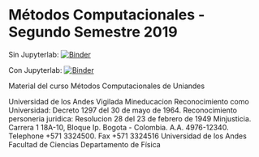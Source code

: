 # Métodos Computacionales - Segundo Semestre 2019


Sin Jupyterlab: [![Binder](https://mybinder.org/badge.svg)](https://mybinder.org/v2/gh/ComputoCienciasUniandes/FISI2028-201920/master)

Con Jupyterlab: [![Binder](https://mybinder.org/badge.svg)](https://mybinder.org/v2/gh/ComputoCienciasUniandes/FISI2028-201920/master?urlpath=lab)

Material del curso Métodos Computacionales de Uniandes


Universidad de los Andes 
Vigilada Mineducacion Reconocimiento como Universidad: Decreto 1297 del 30 de mayo de 1964. 
Reconocimiento personeria juridica: Resolucion 28 del 23 de febrero de 1949 Minjusticia. 
Carrera 1 18A-10, Bloque Ip. Bogota - Colombia. A.A. 4976-12340. 
Telephone +571 3324500. Fax +571 3324516 Universidad de los Andes 
Facultad de Ciencias
Departamento de Física

